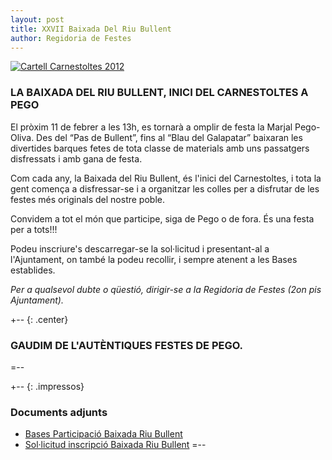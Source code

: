```yaml
---
layout: post
title: XXVII Baixada Del Riu Bullent
author: Regidoria de Festes
---
```

<a href="http://www.pego.org/images/news/20120127_BaixadaRiuBullent_big.jpg" title="Cartell Carnestoltes 2012" class="inline-image" target="_blank">
    <img src="http://www.pego.org/images/news/20120127_BaixadaRiuBullent_small.jpg" alt="Cartell Carnestoltes 2012" />
</a>

### LA BAIXADA DEL RIU BULLENT, INICI DEL CARNESTOLTES A PEGO

El pròxim 11 de febrer a les 13h, es tornarà a omplir de festa la Marjal Pego-Oliva.
Des del “Pas de Bullent”, fins al “Blau del Galapatar” baixaran les divertides barques fetes de tota classe de materials amb uns passatgers disfressats i amb gana de festa.

Com cada any, la Baixada del Riu Bullent, és l'inici del Carnestoltes, i tota la gent comença a disfressar-se i a organitzar les colles per a disfrutar de les festes més originals del nostre poble.

Convidem a tot el món que participe, siga de Pego o de fora. És una festa per a tots!!!

Podeu inscriure's descarregar-se la sol·licitud i presentant-al a l'Ajuntament, on també la podeu recollir, i sempre atenent a les Bases establides. 


*Per a qualsevol dubte o qüestió, dirigir-se a la Regidoria de Festes (2on pis Ajuntament).*

+-- {: .center}
### GAUDIM DE L'AUTÈNTIQUES FESTES DE PEGO.
=--

+-- {: .impressos}
### Documents adjunts
* [Bases Participació Baixada Riu Bullent](/pdf/festes/20120127-BasesBaixadaRiuBullent2012.pdf)
* [Sol·licitud inscripció Baixada Riu Bullent](/pdf/festes/20120127-SolicitudInscripcioBaixada2012.pdf)
=--